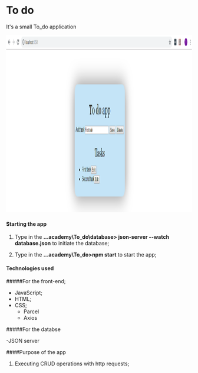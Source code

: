 # To do

It's a small To_do application

<img src="./todo.png" width="600" height="480">

#### Starting the app

1. Type in the **...academy\To_do\database> json-server --watch database.json**  to initiate the database;

2. Type in the **...academy\To_do>npm start** to start the app;

#### Technologies used

#####For the front-end;

- JavaScript;
- HTML;
- CSS;
	- Parcel
	- Axios

#####For the databse

-JSON server

####Purpose of the app

1. Executing CRUD operations with http requests;